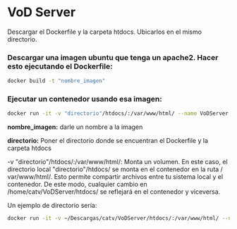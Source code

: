 # VoD Server

Descargar el Dockerfile y la carpeta htdocs. Ubicarlos en el mismo directorio.

### Descargar una imagen ubuntu que tenga un apache2. Hacer esto ejecutando el Dockerfile:

```bash
docker build -t "nombre_imagen"
```

### Ejecutar un contenedor usando esa imagen:

```bash
docker run -it -v "directorio"/htdocs/:/var/www/html/ --name VoDServer --restart always "nombre_imagen"
```

**nombre_imagen:** darle un nombre a la imagen

**directorio:** Poner el directorio donde se encuentran el Dockerfile y la carpeta htdocs

-v "directorio"/htdocs/:/var/www/html/: Monta un volumen. En este caso, el
directorio local "directorio"/htdocs/ se monta en el contenedor en la ruta /
var/www/html/. Esto permite compartir archivos entre tu sistema local y el contenedor. De
este modo, cualquier cambio en /home/catv/VoDServer/htdocs/ se reflejará en el 
contenedor y viceversa.

Un ejemplo de directorio sería: 

```bash
docker run -it -v ~/Descargas/catv/VoDServer/htdocs/:/var/www/html/ --name VoDServer --restart always "nombre_imagen"
```
